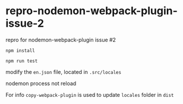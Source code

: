 # repro-nodemon-webpack-plugin-issue-2
repro for nodemon-webpack-plugin issue #2

`npm install`

`npm run test`

modify the `en.json` file, located in `.src/locales`

nodemon process not reload

For info `copy-webpack-plugin` is used to update `locales` folder in `dist`
